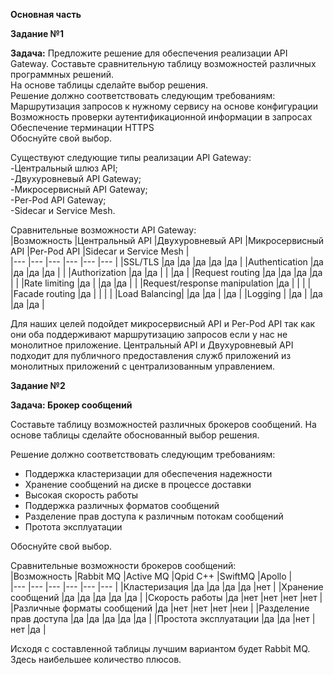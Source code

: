 **Основная часть**     
    
    
**Задание №1**    
   
**Задача:** Предложите решение для обеспечения реализации API Gateway. Составьте сравнительную таблицу возможностей различных программных решений.    
На основе таблицы сделайте выбор решения.    
Решение должно соответствовать следующим требованиям:   
Маршрутизация запросов к нужному сервису на основе конфигурации   
Возможность проверки аутентификационной информации в запросах   
Обеспечение терминации HTTPS   
Обоснуйте свой выбор.     
   
Существуют следующие типы реализации API Gateway:    
-Центральный шлюз API;   
-Двухуровневый API Gateway;   
-Микросервисный API Gateway;   
-Per-Pod API Gateway;    
-Sidecar и Service Mesh.   
    
Сравнительные возможности API Gateway:   
|Возможность |Центральный API |Двухуровневый API |Микросервисный API |Per-Pod API |Sidecar и Service Mesh |  
|--- |--- |--- |--- |--- |--- |
|SSL/TLS |да |да |да |да |да |
|Authentication |да |да |да |да | |
|Authorization |да |да | | |да |
|Request routing |да |да |да |да | |
|Rate limiting |да | |да |да | |
|Request/response manipulation |да | | | |
|Facade routing |да | | | |
|Load Balancing| |да |да | |да |
|Logging | |да | |да |да |да |
    
Для наших целей подойдет микросервисный API и Per-Pod API так как они оба поддерживают маршрутизацию запросов если у нас не монолитное приложение. Центральный API и Двухуровневый API подходит для публичного предоставления служб приложений из монолитных приложений с централизованным управлением.    

    
**Задание №2**    
   
**Задача: Брокер сообщений**

Составьте таблицу возможностей различных брокеров сообщений. На основе таблицы сделайте обоснованный выбор решения.

Решение должно соответствовать следующим требованиям:
- Поддержка кластеризации для обеспечения надежности
- Хранение сообщений на диске в процессе доставки
- Высокая скорость работы
- Поддержка различных форматов сообщений
- Разделение прав доступа к различным потокам сообщений
- Протота эксплуатации

Обоснуйте свой выбор.
    
Сравнительные возможности брокеров сообщений:   
|Возможность |Rabbit MQ |Active MQ |Qpid C++ |SwiftMQ |Apollo |  
|--- |--- |--- |--- |--- |--- |
|Кластеризация |да |да |да |да |нет |
|Хранение сообщений |да |да |да |да |да |
|Скорость работы |да |нет |нет |нет |нет |
|Различные форматы сообщений |да |нет |нет |нет |неи |
|Разделение прав доступа |да |да |да |да |да |
|Простота эксплуатации |да |да |нет |нет |да |
   
Исходя с составленной таблицы лучшим вариантом будет Rabbit MQ. Здесь наибельшее количество плюсов. 
